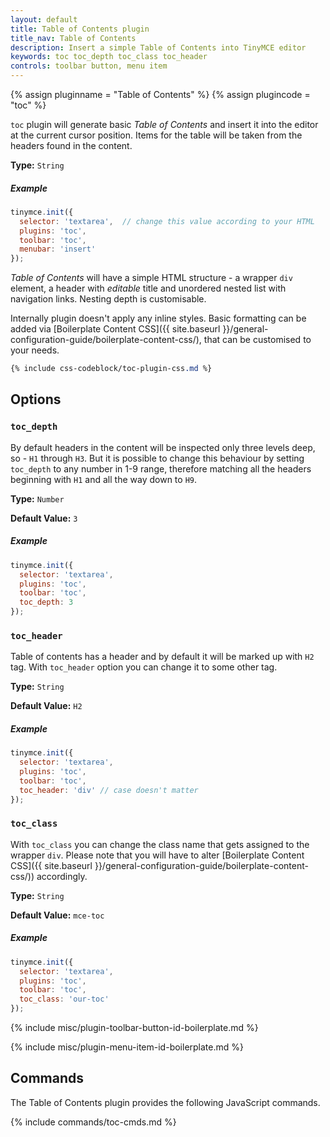 ```yaml
---
layout: default
title: Table of Contents plugin
title_nav: Table of Contents
description: Insert a simple Table of Contents into TinyMCE editor
keywords: toc toc_depth toc_class toc_header
controls: toolbar button, menu item
---
```


{% assign pluginname = "Table of Contents" %}
{% assign plugincode = "toc" %}

`toc` plugin will generate basic *Table of Contents* and insert it into the editor at the current cursor position. Items for the table will be taken from the headers found in the content.

**Type:** `String`

##### Example

```js
tinymce.init({
  selector: 'textarea',  // change this value according to your HTML
  plugins: 'toc',
  toolbar: 'toc',
  menubar: 'insert'
});
```

*Table of Contents* will have a simple HTML structure - a wrapper `div` element, a header with *editable* title and unordered nested list with navigation links. Nesting depth is customisable.

Internally plugin doesn't apply any inline styles. Basic formatting can be added via [Boilerplate Content CSS]({{ site.baseurl }}/general-configuration-guide/boilerplate-content-css/), that can be customised to your needs.

```css
{% include css-codeblock/toc-plugin-css.md %}
```

## Options

### `toc_depth`

By default headers in the content will be inspected only three levels deep, so - `H1` through `H3`. But it is possible to change this behaviour by setting `toc_depth` to any number in 1-9 range, therefore matching all the headers beginning with `H1` and all the way down to `H9`.

**Type:** `Number`

**Default Value:** `3`

##### Example

```js
tinymce.init({
  selector: 'textarea',
  plugins: 'toc',
  toolbar: 'toc',
  toc_depth: 3
});
```

### `toc_header`

Table of contents has a header and by default it will be marked up with `H2` tag. With `toc_header` option you can change it to some other tag.

**Type:** `String`

**Default Value:** `H2`

##### Example

```js
tinymce.init({
  selector: 'textarea',
  plugins: 'toc',
  toolbar: 'toc',
  toc_header: 'div' // case doesn't matter
});
```

### `toc_class`

With `toc_class` you can change the class name that gets assigned to the wrapper `div`. Please note that you will have to alter [Boilerplate Content CSS]({{ site.baseurl }}/general-configuration-guide/boilerplate-content-css/)) accordingly.

**Type:** `String`

**Default Value:** `mce-toc`

##### Example

```js
tinymce.init({
  selector: 'textarea',
  plugins: 'toc',
  toolbar: 'toc',
  toc_class: 'our-toc'
});
```

{% include misc/plugin-toolbar-button-id-boilerplate.md %}

{% include misc/plugin-menu-item-id-boilerplate.md %}

## Commands

The Table of Contents plugin provides the following JavaScript commands.

{% include commands/toc-cmds.md %}
